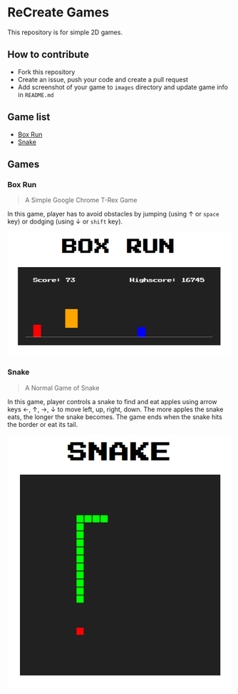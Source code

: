 # ReCreate Games

This repository is for simple 2D games.

## How to contribute

- Fork this repository
- Create an issue, push your code and create a pull request
- Add screenshot of your game to `images` directory and update game info in `README.md`

## Game list

- [Box Run](https://github.com/edogawadore/games#box-run)
- [Snake](https://github.com/edogawadore/games#snake)

## Games

### Box Run

> A Simple Google Chrome T-Rex Game

In this game, player has to avoid obstacles by jumping (using &#8593; or `space`
key) or dodging (using &#8595; or `shift` key).

<p align="center">
    <img src="./images/t-rex/play.png">
</p>

### Snake

> A Normal Game of Snake

In this game, player controls a snake to find and eat apples using arrow keys
&#8592;, &#8593;, &#8594;, &#8595; to move left, up, right, down. The more
apples the snake eats, the longer the snake becomes. The game ends when the snake
hits the border or eat its tail.

<p align="center">
    <img src="./images/snake/play.png">
</p>
